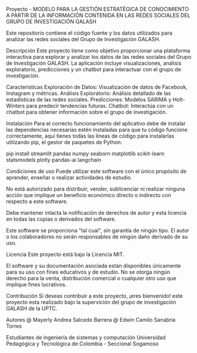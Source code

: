 Proyecto - MODELO PARA LA GESTIÓN ESTRATÉGICA DE CONOCIMIENTO A PARTIR DE LA INFORMACIÓN CONTENIDA EN LAS REDES SOCIALES DEL GRUPO DE INVESTIGACIÓN GALASH


Este repositorio contiene el código fuente y los datos utilizados para analizar las redes sociales del Grupo de Investigación GALASH.

Descripción
Este proyecto tiene como objetivo proporcionar una plataforma interactiva para explorar y analizar los datos de las redes sociales del Grupo de Investigación GALASH. La aplicación incluye visualizaciones, análisis exploratorio, predicciones y un chatbot para interactuar con el grupo de investigación.

Características
Exploración de Datos: Visualización de datos de Facebook, Instagram y métricas.
Análisis Exploratorio: Análisis detallado de las estadísticas de las redes sociales.
Predicciones: Modelos SARIMA y Holt-Winters para predecir tendencias futuras.
Chatbot: Interactúa con un chatbot para obtener información sobre el grupo de investigación.

Instalación
Para el correcto funcionamiento del aplicativo debe de instalar las dependencias necesarias estén instaladas para que tu código funcione correctamente, aquí tienes todas las líneas de código para instalarlas utilizando pip, el gestor de paquetes de Python:

pip install streamlit pandas numpy seaborn matplotlib scikit-learn statsmodels plotly pandas-ai langchain

Condiciones de uso
Puede utilizar este software con el único propósito de aprender, enseñar o realizar actividades de estudio.

No está autorizado para distribuir, vender, sublicenciar ni realizar ninguna acción que implique un beneficio económico directo o indirecto con respecto a este software.

Debe mantener intacta la notificación de derechos de autor y esta licencia en todas las copias o derivados del software.

Este software se proporciona "tal cual", sin garantía de ningún tipo. El autor o los colaboradores no serán responsables de ningún daño derivado de su uso.

Licencia
Este proyecto está bajo la Licencia MIT.

El software y su documentación asociada están disponibles únicamente para su uso con fines educativos y de estudio. No se otorga ningún derecho para la venta, distribución comercial o cualquier otro uso que implique fines lucrativos.

Contribución
Si deseas contribuir a este proyecto, ¡eres bienvenido! este proyecto esta realizado bajo la supervición del grupo de investigación GALASH de la UPTC.

Autores
@ Mayerly Andrea Salcedo Barrera @ Edwin Camilo Sanabria Torres

Estudiantes de ingeniería de sistemas y computación Universidad Pedagógica y Tecnológica de Colombia - Seccional Sogamoso
